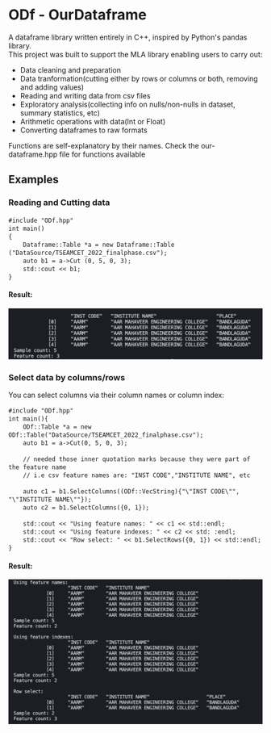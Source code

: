 

# ODf - OurDataframe
A dataframe library written entirely in C++, inspired by Python's pandas library.<br>
This project was built to support the MLA library enabling users to carry out:<br>
- Data cleaning and preparation
- Data tranformation(cutting either by rows or columns or both, removing and adding values)
- Reading and writing data from csv files
- Exploratory analysis(collecting info on nulls/non-nulls in dataset, summary statistics, etc)
- Arithmetic operations with data(Int or Float)
- Converting dataframes to raw formats

Functions are self-explanatory by their names. Check the our-dataframe.hpp file for functions available

## Examples
### Reading and Cutting data
    #include "ODf.hpp"
    int main()
    {
        Dataframe::Table *a = new Dataframe::Table ("DataSource/TSEAMCET_2022_finalphase.csv");
        auto b1 = a->Cut (0, 5, 0, 3);
        std::cout << b1;
    }

#### Result:
![Alt text](image-1.png)

### Select data by columns/rows
You can select columns via their column names or column index:

    #include "ODf.hpp" 
    int main(){
        ODf::Table *a = new ODf::Table("DataSource/TSEAMCET_2022_finalphase.csv");
        auto b1 = a->Cut(0, 5, 0, 3);

        // needed those inner quotation marks because they were part of the feature name
        // i.e csv feature names are: "INST CODE","INSTITUTE NAME", etc

        auto c1 = b1.SelectColumns((ODf::VecString){"\"INST CODE\"", "\"INSTITUTE NAME\""});
        auto c2 = b1.SelectColumns({0, 1});

        std::cout << "Using feature names: " << c1 << std::endl;
        std::cout << "Using feature indexes: " << c2 << std: :endl;
        std::cout << "Row select: " << b1.SelectRows({0, 1}) << std::endl;
    }

#### Result:
![Alt text](image-3.png)
